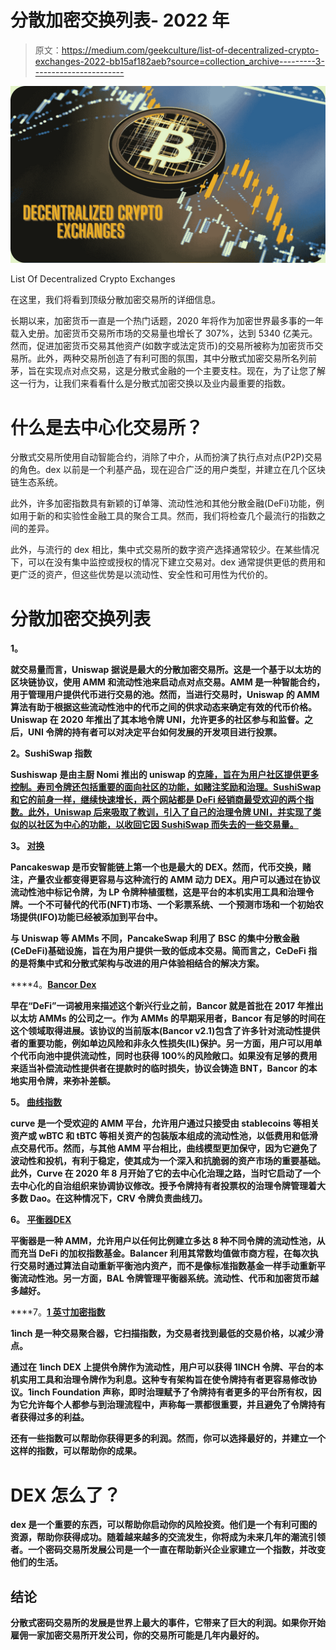 # 分散加密交换列表- 2022 年

> 原文：<https://medium.com/geekculture/list-of-decentralized-crypto-exchanges-2022-bb15af182aeb?source=collection_archive---------3----------------------->

![](img/2ca833ea4a0a4b8dde2b71551b8c682d.png)

List Of Decentralized Crypto Exchanges

在这里，我们将看到顶级分散加密交易所的详细信息。

长期以来，加密货币一直是一个热门话题，2020 年将作为加密世界最多事的一年载入史册。加密货币交易所市场的交易量也增长了 307%，达到 5340 亿美元。然而，促进加密货币交易其他资产(如数字或法定货币)的交易所被称为加密货币交易所。此外，两种交易所创造了有利可图的氛围，其中分散式加密交易所名列前茅，旨在实现点对点交易，这是分散式金融的一个主要支柱。现在，为了让您了解这一行为，让我们来看看什么是分散式加密交换以及业内最重要的指数。

# **什么是去中心化交易所？**

分散式交易所使用自动智能合约，消除了中介，从而扮演了执行点对点(P2P)交易的角色。dex 以前是一个利基产品，现在迎合广泛的用户类型，并建立在几个区块链生态系统。

此外，许多加密指数具有新颖的订单簿、流动性池和其他分散金融(DeFi)功能，例如用于新的和实验性金融工具的聚合工具。然而，我们将检查几个最流行的指数之间的差异。

此外，与流行的 dex 相比，集中式交易所的数字资产选择通常较少。在某些情况下，可以在没有集中监控或授权的情况下建立交易对。dex 通常提供更低的费用和更广泛的资产，但这些优势是以流动性、安全性和可用性为代价的。

# 分散加密交换列表

**1。**[](https://bit.ly/3rL7VVD)

**就交易量而言，Uniswap 据说是最大的分散加密交易所。这是一个基于以太坊的区块链协议，使用 AMM 和流动性池来启动点对点交易。AMM 是一种智能合约，用于管理用户提供代币进行交易的池。然而，当进行交易时，Uniswap 的 AMM 算法有助于根据这些流动性池中的代币之间的供求动态来确定有效的代币价格。Uniswap 在 2020 年推出了其本地令牌 UNI，允许更多的社区参与和监督。之后，UNI 令牌的持有者可以对决定平台如何发展的开发项目进行投票。**

****2。SushiSwap 指数****

**Sushiswap 是由主厨 Nomi 推出的 uniswap 的[克隆，旨在为用户社区提供更多控制。寿司令牌还包括重要的面向社区的功能，如赌注奖励和治理。SushiSwap 和它的前身一样，继续快速增长，两个网站都是 DeFi 经销商最受欢迎的两个指数。此外，Uniswap 后来吸取了教训，引入了自己的治理令牌 UNI，并实现了类似的以社区为中心的功能，以收回它因 SushiSwap 而失去的一些交易量。](https://bit.ly/3rL7VVD)**

****3。** [**对换**](https://bit.ly/3Oyc9tI)**

**Pancakeswap 是币安智能链上第一个也是最大的 DEX。然而，代币交换，赌注，产量农业都变得更容易与这种流行的 AMM 动力 DEX。用户可以通过在协议流动性池中标记令牌，为 LP 令牌种植蛋糕，这是平台的本机实用工具和治理令牌。一个不可替代的代币(NFT)市场、一个彩票系统、一个预测市场和一个初始农场提供(IFO)功能已经被添加到平台中。**

**与 Uniswap 等 AMMs 不同，PancakeSwap 利用了 BSC 的集中分散金融(CeDeFi)基础设施，旨在为用户提供一致的低成本交易。简而言之，CeDeFi 指的是将集中式和分散式架构与改进的用户体验相结合的解决方案。**

****4。**[**Bancor Dex**](https://www.bancor.network/)**

**早在“DeFi”一词被用来描述这个新兴行业之前，Bancor 就是首批在 2017 年推出以太坊 AMMs 的公司之一。作为 AMMs 的早期采用者，Bancor 有足够的时间在这个领域取得进展。该协议的当前版本(Bancor v2.1)包含了许多针对流动性提供者的重要功能，例如单边风险和非永久性损失(IL)保护。另一方面，用户可以用单个代币向池中提供流动性，同时也获得 100%的风险敞口。如果没有足够的费用来适当补偿流动性提供者在提款时的临时损失，协议会铸造 BNT，Bancor 的本地实用令牌，来弥补差额。**

****5。** [**曲线指数**](https://curve.fi/)**

**curve 是一个受欢迎的 AMM 平台，允许用户通过只接受由 stablecoins 等相关资产或 wBTC 和 tBTC 等相关资产的包装版本组成的流动性池，以低费用和低滑点交易代币。然而，与其他 AMM 平台相比，曲线模型更加保守，因为它避免了波动性和投机，有利于稳定，使其成为一个深入和抗脆弱的资产市场的重要基础。此外，Curve 在 2020 年 8 月开始了它的去中心化治理之路，当时它启动了一个去中心化的自治组织来协调协议修改。授予令牌持有者投票权的治理令牌管理着大多数 Dao。在这种情况下，CRV 令牌负责曲线刀。**

****6。** [**平衡器**DEX](https://balancer.fi/)**

**平衡器是一种 AMM，允许用户以任何比例建立多达 8 种不同令牌的流动性池，从而充当 DeFi 的加权指数基金。Balancer 利用其常数均值做市商方程，在每次执行交易时通过算法自动重新平衡池内资产，而不是像标准指数基金一样手动重新平衡流动性池。另一方面，BAL 令牌管理平衡器系统。流动性、代币和加密货币越多越好。**

****7。**[**1 英寸加密指数**](https://bit.ly/3vzqL36)**

**1inch 是一种交易聚合器，它扫描指数，为交易者找到最低的交易价格，以减少滑点。**

**通过在 1inch DEX 上提供令牌作为流动性，用户可以获得 1INCH 令牌、平台的本机实用工具和治理令牌作为利息。这种专有架构旨在使令牌持有者更容易修改协议。1inch Foundation 声称，即时治理赋予了令牌持有者更多的平台所有权，因为它允许每个人都参与到治理流程中，声称每一票都很重要，并且避免了令牌持有者获得过多的利益。**

**还有一些指数可以帮助你获得更多的利润。然而，你可以选择最好的，并建立一个这样的指数，可以帮助你的成果。**

# **DEX 怎么了？**

**dex 是一个重要的东西，可以帮助你启动你的风险投资。他们是一个有利可图的资源，帮助你获得成功。随着越来越多的交流发生，你将成为未来几年的潮流引领者。一个密码交易所发展公司是一个一直在帮助新兴企业家建立一个指数，并改变他们的生活。**

## ****结论****

**分散式密码交易所的发展是世界上最大的事件，它带来了巨大的利润。如果你开始雇佣一家加密交易所开发公司，你的交易所可能是几年内最好的。**
